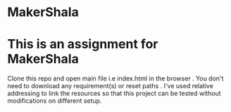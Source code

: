# MakerShala

# This is an assignment for MakerShala

Clone this repo and open main file i.e index.html in the browser . You don't need to download any requirement(s) or reset paths . I've used relative addressing to link the resources so that this project can be tested without modifications on different setup.
